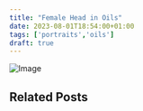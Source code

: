 ```yaml
---
title: "Female Head in Oils"
date: 2023-08-01T18:54:00+01:00
tags: ['portraits','oils']
draft: true
---
```


![Image](//.png)

## Related Posts
[](/posts//)
